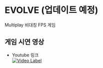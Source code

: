 # EVOLVE (업데이트 예정)
Multiplay 비대칭 FPS 게임
## 게임 시연 영상
* Youtube 링크  
    [![Video Label](http://img.youtube.com/vi/49DgilvbHx8/0.jpg)](https://youtu.be/49DgilvbHx8)  

